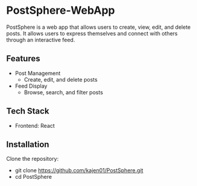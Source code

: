 # PostSphere-WebApp
PostSphere is a web app that allows users to create, view, edit, and delete posts.
It allows users to express themselves and connect with others through an interactive feed.

## Features
- Post Management
  - Create, edit, and delete posts
- Feed Display
  - Browse, search, and filter posts
    
## Tech Stack
  - Frontend: React

## Installation

Clone the repository:
  - git clone https://github.com/kajen01/PostSphere.git
  - cd PostSphere
